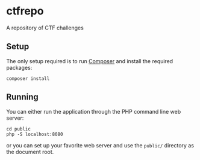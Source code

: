 # ctfrepo
A repository of CTF challenges

## Setup

The only setup required is to run [Composer](https://getcomposer.org) and install the required packages:

```
composer install
```

## Running

You can either run the application through the PHP command line web server:

```
cd public
php -S localhost:8080
```

or you can set up your favorite web server and use the `public/` directory as the document root.